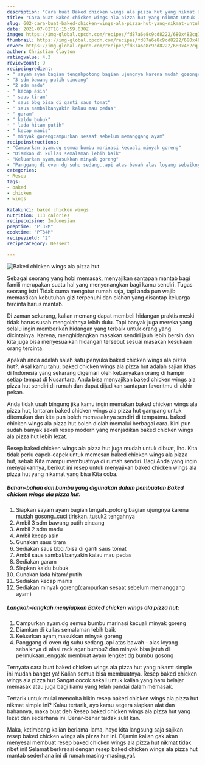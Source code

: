 ```yaml
---
description: "Cara buat Baked chicken wings ala pizza hut yang nikmat Untuk Jualan"
title: "Cara buat Baked chicken wings ala pizza hut yang nikmat Untuk Jualan"
slug: 602-cara-buat-baked-chicken-wings-ala-pizza-hut-yang-nikmat-untuk-jualan
date: 2021-07-02T18:15:59.030Z
image: https://img-global.cpcdn.com/recipes/fd87a6e8c9cd8222/680x482cq70/baked-chicken-wings-ala-pizza-hut-foto-resep-utama.jpg
thumbnail: https://img-global.cpcdn.com/recipes/fd87a6e8c9cd8222/680x482cq70/baked-chicken-wings-ala-pizza-hut-foto-resep-utama.jpg
cover: https://img-global.cpcdn.com/recipes/fd87a6e8c9cd8222/680x482cq70/baked-chicken-wings-ala-pizza-hut-foto-resep-utama.jpg
author: Christian Clayton
ratingvalue: 4.3
reviewcount: 9
recipeingredient:
- " sayam ayam bagian tengahpotong bagian ujungnya karena mudah gosongcuci tiriskantusuk2 tengahnya"
- "3 sdm bawang putih cincang"
- "2 sdm madu"
- " kecap asin"
- " saus tiram"
- " saus bbq bisa di ganti saus tomat"
- " saus sambalbanyakin kalau mau pedas"
- " garam"
- " kaldu bubuk"
- " lada hitam putih"
- " kecap manis"
- " minyak gorengcampurkan sesaat sebelum memanggang ayam"
recipeinstructions:
- "Campurkan ayam.dg semua bumbu marinasi kecuali minyak goreng"
- "Diamkan di kullas semalaman lebih baik"
- "Keluarkan ayam,masukkan minyak goreng"
- "Panggang di oven dg suhu sedang..api atas bawah alas loyang sebaiknya di alasi rack agar bumbu2 dan minyak bisa jatuh di permukaan..enggak membuat ayam lengket dg bumbu gosong"
categories:
- Resep
tags:
- baked
- chicken
- wings

katakunci: baked chicken wings 
nutrition: 113 calories
recipecuisine: Indonesian
preptime: "PT32M"
cooktime: "PT34M"
recipeyield: "2"
recipecategory: Dessert

---
```



![Baked chicken wings ala pizza hut](https://img-global.cpcdn.com/recipes/fd87a6e8c9cd8222/680x482cq70/baked-chicken-wings-ala-pizza-hut-foto-resep-utama.jpg)

Sebagai seorang yang hobi memasak, menyajikan santapan mantab bagi famili merupakan suatu hal yang menyenangkan bagi kamu sendiri. Tugas seorang istri Tidak cuma mengatur rumah saja, tapi anda pun wajib memastikan kebutuhan gizi terpenuhi dan olahan yang disantap keluarga tercinta harus mantab.

Di zaman  sekarang, kalian memang dapat membeli hidangan praktis meski tidak harus susah mengolahnya lebih dulu. Tapi banyak juga mereka yang selalu ingin memberikan hidangan yang terbaik untuk orang yang dicintainya. Karena, menghidangkan masakan sendiri jauh lebih bersih dan kita juga bisa menyesuaikan hidangan tersebut sesuai masakan kesukaan orang tercinta. 



Apakah anda adalah salah satu penyuka baked chicken wings ala pizza hut?. Asal kamu tahu, baked chicken wings ala pizza hut adalah sajian khas di Indonesia yang sekarang digemari oleh kebanyakan orang di hampir setiap tempat di Nusantara. Anda bisa menyajikan baked chicken wings ala pizza hut sendiri di rumah dan dapat dijadikan santapan favoritmu di akhir pekan.

Anda tidak usah bingung jika kamu ingin memakan baked chicken wings ala pizza hut, lantaran baked chicken wings ala pizza hut gampang untuk ditemukan dan kita pun boleh memasaknya sendiri di tempatmu. baked chicken wings ala pizza hut boleh diolah memalui berbagai cara. Kini pun sudah banyak sekali resep modern yang menjadikan baked chicken wings ala pizza hut lebih lezat.

Resep baked chicken wings ala pizza hut juga mudah untuk dibuat, lho. Kita tidak perlu capek-capek untuk memesan baked chicken wings ala pizza hut, sebab Kita mampu membuatnya di rumah sendiri. Bagi Anda yang ingin menyajikannya, berikut ini resep untuk menyajikan baked chicken wings ala pizza hut yang nikamat yang bisa Kita coba.

<!--inarticleads1-->

##### Bahan-bahan dan bumbu yang digunakan dalam pembuatan Baked chicken wings ala pizza hut:

1. Siapkan  sayam ayam bagian tengah..potong bagian ujungnya karena mudah gosong..cuci tiriskan..tusuk2 tengahnya
1. Ambil 3 sdm bawang putih cincang
1. Ambil 2 sdm madu
1. Ambil  kecap asin
1. Gunakan  saus tiram
1. Sediakan  saus bbq /bisa di ganti saus tomat
1. Ambil  saus sambal/banyakin kalau mau pedas
1. Sediakan  garam
1. Siapkan  kaldu bubuk
1. Gunakan  lada hitam/ putih
1. Sediakan  kecap manis
1. Sediakan  minyak goreng(campurkan sesaat sebelum memanggang ayam)




<!--inarticleads2-->

##### Langkah-langkah menyiapkan Baked chicken wings ala pizza hut:

1. Campurkan ayam.dg semua bumbu marinasi kecuali minyak goreng
1. Diamkan di kullas semalaman lebih baik
1. Keluarkan ayam,masukkan minyak goreng
1. Panggang di oven dg suhu sedang..api atas bawah - alas loyang sebaiknya di alasi rack agar bumbu2 dan minyak bisa jatuh di permukaan..enggak membuat ayam lengket dg bumbu gosong




Ternyata cara buat baked chicken wings ala pizza hut yang nikamt simple ini mudah banget ya! Kalian semua bisa membuatnya. Resep baked chicken wings ala pizza hut Sangat cocok sekali untuk kalian yang baru belajar memasak atau juga bagi kamu yang telah pandai dalam memasak.

Tertarik untuk mulai mencoba bikin resep baked chicken wings ala pizza hut nikmat simple ini? Kalau tertarik, ayo kamu segera siapkan alat dan bahannya, maka buat deh Resep baked chicken wings ala pizza hut yang lezat dan sederhana ini. Benar-benar taidak sulit kan. 

Maka, ketimbang kalian berlama-lama, hayo kita langsung saja sajikan resep baked chicken wings ala pizza hut ini. Dijamin kalian gak akan menyesal membuat resep baked chicken wings ala pizza hut nikmat tidak ribet ini! Selamat berkreasi dengan resep baked chicken wings ala pizza hut mantab sederhana ini di rumah masing-masing,ya!.

